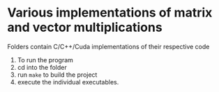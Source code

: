 # Various implementations of matrix and vector multiplications

Folders contain C/C++/Cuda implementations of their respective code 

1. To run the program  
2. cd into the folder
3. run `make` to build the project
4. execute the individual executables.
